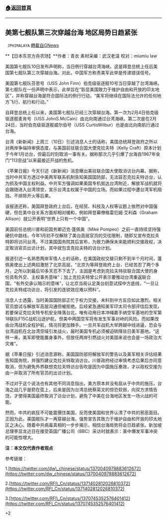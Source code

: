 ###  [:house:返回首頁](https://github.com/ourhimalayas/txt)
---

## 美第七舰队第三次穿越台海 地区局势日趋紧张
` JPHIMALAYA` [轉載自GNews](https://gnews.org/zh-hans/980727/)

**【日本东京方舟农场】**作者：青衣 素材采编：武汉老温 校对：miumiu law

美国第七舰队10日发布声明称，当日例行穿越台湾海峡。这是拜登总统上任后美国第七舰队第三次穿越台海。对此，中国军方称责美军此举是传递错误信号。

美国第七舰队芬恩号（USS John Finn）伯克级驱逐舰10号当日穿越了台湾海峡。第七舰队在一份声明中表示，此举旨在“彰显美国致力于维护自由和开放的印太地区”，并称穿越台海是符合国际法的例行行动，“美军将继续在国际法允许的任何地方飞行、航行和行动。”

自拜登总统上任以来，美国第七舰队已经三次穿越台海。第一次为2月4日伯克级驱逐舰麦肯号（USS JohnS.McCain）由北向南通过台湾海峡。第二次是在2月24日，当时伯克级驱逐舰威尔伯号（USS CurtisWilbur）也是由北向南航行通过台海。

台湾《新新闻》上周三（10日）引述消息人士的话称，美国总统拜登政府之所以对两岸争端持审慎态度，与美国前驻联合国大使克拉夫特（Kelly Craft）原本计划于今年1月访台，但最后时刻取消一事有关。据称那次几乎引爆了台海自1967年金门“113空战”以来最接近开战的危机。

《苹果日报》今天引述《新新闻》消息曝出美驻联合国大使取消访台内幕。据称，当时中共军方透过中美两军联系机制告知美国国防部，无法容忍克拉夫特访台，认为损及中国主权利益。中共军方强调如果美国专机抵达台湾附近，解放军战机就将会跟随进入台湾领空，宣示台湾主权属于中国的立场。而如果过程中遭台湾军机阻挡，不排除开火等后果。

该报道还称，美国拜登政府上台后，在经贸、科技及人权等议题上依然对中国强硬，但在美中台关系方面却相对缓和，例如拜登幕僚格雷厄姆·艾利森（Graham Allison）就公开表明“世界上只有一个中国”。

美国前任总统川普和前国务卿迈克·蓬佩奥（Mike Pompeo）之前一直持续坚持强硬抗中路线，今年1月初不仅解除了美台高层官员的交往限制，随即又宣布克拉夫特即将访问台湾。不过美国国务院其后宣布，为致力确保未来能顺利交接政权，决定取消官员出访计划，其中就包含克拉夫特的访台计划。

报道引述一名熟悉两岸军情人士的话称，在美国政权交替只剩不到半个月时间，蓬佩奥使出上述两招激怒了北京高层。“北京为等拜登政府上台，已经苦忍了两个多月，之所以到最后10多天忍不下去了，主因是考虑到克拉夫特驻联合国大使的身份具有外交、主权事务意味”；加上克拉夫特曾公开表示要推动台湾重返联合国，“有外交承认暗示的意味”，让北京当局认定美台刻意试探中方底线，“一旦让克拉夫特成功访台，将引发的连锁效应难以预料”。

消息人士透露，当时美国国防部正忙于权力交接，未料到中方反应如此激烈，相关官员尝试与解放军高层沟通但被拒绝。后经紧急通知美军印太司令部评估后发现，若要保证克拉夫特专机安全降落台北，唯有动用日本冲绳嘉手纳空军基地的空军第18联队F15C战机沿途护航，但美中两国空军将有发生军事对峙的风险。而如果改由台湾战机全程护航，情况将更加棘手。一旦共军战机大举跨越中线进逼，恐会与台湾战机在北台湾空域引发战火，届时美国专机必须被迫转降驻日美军基地。“这样一来，美军即使能置身事外，但放任两岸引燃战火对美国来说也会是一场政治大灾难”。

据《苹果日报》引述消息源称，美国国防部将解放军的警告以及美军相关评估结果告知国务院，并强烈建议克拉夫特取消访台。川普政府经过审慎考虑后果后亦同意取消，但为避免外界联想克拉夫特访台告吹是因为中国施压奏效，才以政权交接为由一并取消了所有官员的出访计划。

不过对于这个说法也有其他不同消息指出，美方原本并没有屈从于中共的施压，台海之战几乎是箭在弦上，后来是因为台湾总统蔡英文的惊恐软弱，向双方求情告饶，才使得美国最终取消了访台计划，避免了中美在台海地区发生一场火战的可能。

然而，中共的疯狂不可能震慑住美国，反而使美国和世界认清了中共的邪恶面目。正因为此，美国舰队才一再穿越台海，强势宣告其致力于维护自由和开放的印太地区之决心。随着中共病毒真相的一步步揭示，相信台海局势将会日趋紧张。新加坡总理李显龙近日在接受英国广播公司（BBC）采访时就表示：美中爆发军事冲突的可能性增大。

**注：本文仅代表作者观点**

参考链接：

1.[https://twitter.com/dw\_chinese/status/1370040978883612672](https://twitter.com/dw_chinese/status/1370040978883612672)

2.[https://twitter.com/RFI\_Cn/status/1371402812026810372](https://twitter.com/RFI_Cn/status/1371402812026810372)

3.[https://twitter.com/RFI\_Cn/status/1370745352576401412](https://twitter.com/RFI_Cn/status/1370745352576401412)

+2

